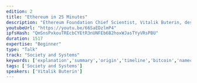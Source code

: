 ```yaml
---
edition: 2
title: "Ethereum in 25 Minutes"
description: "Ethereum Foundation Chief Scientist, Vitalik Buterin, describes Ethereum."
youtubeUrl: "https://youtu.be/66SaEDzlmP4"
ipfsHash: "QmSnsPxkouTREcbCYEtR3nUNFEb6B2hoxWJasTYyVRsPBU"
duration: 1517
expertise: "Beginner"
type: "Talk"
track: "Society and Systems"
keywords: ['explanation','summary','origin','timeline','bitcoin','namecoin','mastercoin','solidity','contract','state','code','storage','balances','nonces','history','receipts','stack','merkle']
tags: ['Society and Systems']
speakers: ['Vitalik Buterin']
---
```

